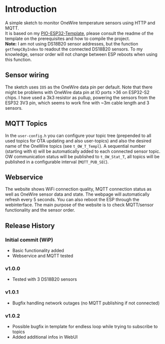 # Introduction 
A simple sketch to monitor OneWire temperature sensors using HTTP and MQTT.  
It is based on my [PIO-ESP32-Template](https://github.com/juepi/PIO-ESP32-Template), please consult the readme of the template on the prerequisites and how to compile the project.  
**Note:** I am not using DS18B20 sensor addresses, but the function `getTempCByIndex` to readout the connected DS18B20 sensors. To my knowledge, sensor order will not change between ESP reboots when using this function.

## Sensor wiring
The sketch uses `IO5` as the OneWire data pin per default. Note that there might be problems with OneWire data pin at IO ports >36 on ESP32-S2 chips. I have used a 3k3 resistor as pullup, powering the sensors from the ESP32 3V3 pin, which seems to work fine with ~3m cable length and 3 sensors.

## MQTT Topics
In the `user-config.h` you can configure your topic tree (prepended to all used topics for OTA updating and also user-topics) and also the desired name of the OneWire topics (see `t_OW_T_Templ`). A sequential number (starting with `0`) will be automatically added to each connected sensor topic.  
OW communication status will be published to `t_OW_Stat_T`, all topics will be published in a configurable interval (`MQTT_PUB_SEC`).

## Webservice
The website shows WiFi connection quality, MQTT connection status as well as OneWire sensor data and state. The webpage will automatically refresh every 5 seconds. You can also reboot the ESP through the webinterface. The main purpose of the website is to check MQTT/sensor functionality and the sensor order.

## Release History

### Initial commit (WiP)
- Basic functionality added
- Webservice and MQTT tested

### v1.0.0
- Tested with 3 DS18B20 sensors

### v1.0.1
- Bugfix handling network outages (no MQTT publishing if not connected)

### v1.0.2
- Possible bugfix in template for endless loop while trying to subscribe to topics
- Added additional infos in WebUI
